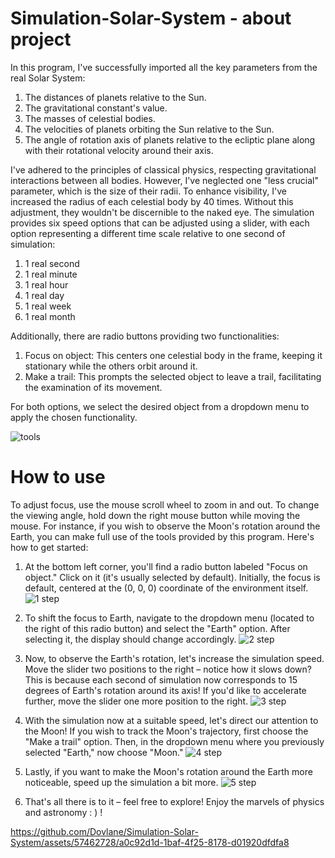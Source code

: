 # Simulation-Solar-System - about project

In this program, I've successfully imported all the key parameters from the real Solar System:
1. The distances of planets relative to the Sun.
2. The gravitational constant's value.
3. The masses of celestial bodies.
4. The velocities of planets orbiting the Sun relative to the Sun.
5. The angle of rotation axis of planets relative to the ecliptic plane along with their rotational velocity around their axis.

I've adhered to the principles of classical physics, respecting gravitational interactions between all bodies.
However, I've neglected one "less crucial" parameter, which is the size of their radii. To enhance visibility, I've increased the radius of each celestial body by 40 times. Without this adjustment, they wouldn't be discernible to the naked eye.
The simulation provides six speed options that can be adjusted using a slider, with each option representing a different time scale relative to one second of simulation:
1. 1 real second
2. 1 real minute
3. 1 real hour 
4. 1 real day
5. 1 real week
6. 1 real month 

Additionally, there are radio buttons providing two functionalities:
1. Focus on object: This centers one celestial body in the frame, keeping it stationary while the others orbit around it.
2. Make a trail: This prompts the selected object to leave a trail, facilitating the examination of its movement.

For both options, we select the desired object from a dropdown menu to apply the chosen functionality.

![tools](https://github.com/Dovlane/Simulation-Solar-System/assets/57462728/58d31390-7c63-4920-9471-b4adee42fcc1)

# How to use

To adjust focus, use the mouse scroll wheel to zoom in and out. To change the viewing angle, hold down the right mouse button while moving the mouse.
For instance, if you wish to observe the Moon's rotation around the Earth, you can make full use of the tools provided by this program.
Here's how to get started:
1. At the bottom left corner, you'll find a radio button labeled "Focus on object." Click on it (it's usually selected by default). Initially, the focus is default, centered at the (0, 0, 0) coordinate of the environment itself.
![1 step](https://github.com/Dovlane/Simulation-Solar-System/assets/57462728/84aad839-da64-451a-b297-bef190c28150)

2. To shift the focus to Earth, navigate to the dropdown menu (located to the right of this radio button) and select the "Earth" option. After selecting it, the display should change accordingly.
![2 step](https://github.com/Dovlane/Simulation-Solar-System/assets/57462728/9f2a0012-cef9-4a9d-9fc7-f9deddae7e23)

3. Now, to observe the Earth's rotation, let's increase the simulation speed. Move the slider two positions to the right – notice how it slows down? This is because each second of simulation now corresponds to 15 degrees of Earth's rotation around its axis! If you'd like to accelerate further, move the slider one more position to the right.
![3 step](https://github.com/Dovlane/Simulation-Solar-System/assets/57462728/c17cad6a-b61e-45f8-a568-4ac4e481f49e)


4. With the simulation now at a suitable speed, let's direct our attention to the Moon! If you wish to track the Moon's trajectory, first choose the "Make a trail" option. Then, in the dropdown menu where you previously selected "Earth," now choose "Moon."
![4 step](https://github.com/Dovlane/Simulation-Solar-System/assets/57462728/653d82db-cc5e-4187-900a-ec45cfe0fe36)


5. Lastly, if you want to make the Moon's rotation around the Earth more noticeable, speed up the simulation a bit more.
![5 step](https://github.com/Dovlane/Simulation-Solar-System/assets/57462728/d0363f45-90c2-4644-a56d-a045d06f76b5)


6. That's all there is to it – feel free to explore! Enjoy the marvels of physics and astronomy : ) !

https://github.com/Dovlane/Simulation-Solar-System/assets/57462728/a0c92d1d-1baf-4f25-8178-d01920dfdfa8



